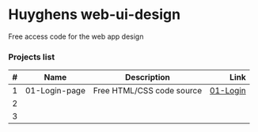 # Huyghens web-ui-design
Free access code for the web app design


### Projects list

| # |      Name      |               Description                  |         Link          |           
| :-| :------------: | :----------------------------------------: |----------------------:|
| 1 |  01-Login-page | Free HTML/CSS code source                  | [01-Login](https://github.com/ihuyghens/web-ui-design/tree/main/login-page-01)|
| 2 |                |                                            |             |
| 3 |                |                                            |             |
